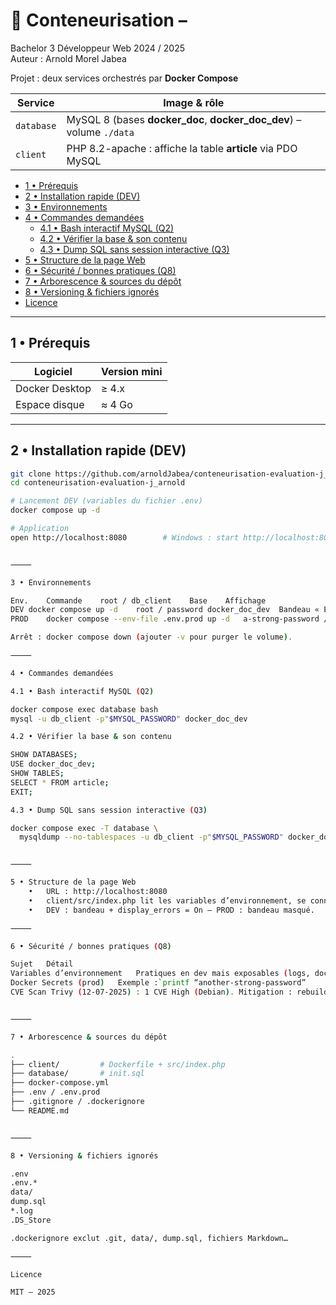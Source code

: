 

# 🐳 Conteneurisation – 
Bachelor 3 Développeur Web 2024 / 2025  
Auteur : Arnold Morel Jabea

Projet : deux services orchestrés par **Docker Compose**

| Service   | Image & rôle                                                                 |
|-----------|------------------------------------------------------------------------------|
| `database` | MySQL 8 (bases **docker_doc**, **docker_doc_dev**) – volume `./data`         |
| `client`   | PHP 8.2-apache : affiche la table **article** via PDO MySQL                  |

<!-- START doctoc -->
- [1 • Prérequis](#1-•-prérequis)
- [2 • Installation rapide (DEV)](#2-•-installation-rapide-dev)
- [3 • Environnements](#3-•-environnements)
- [4 • Commandes demandées](#4-•-commandes-demandées)
  - [4.1 • Bash interactif MySQL (Q2)](#41-•-bash-interactif-mysql-q2)
  - [4.2 • Vérifier la base & son contenu](#42-•-vérifier-la-base--son-contenu)
  - [4.3 • Dump SQL sans session interactive (Q3)](#43-•-dump-sql-sans-session-interactive-q3)
- [5 • Structure de la page Web](#5-•-structure-de-la-page-web)
- [6 • Sécurité / bonnes pratiques (Q8)](#6-•-sécurité--bonnes-pratiques-q8)
- [7 • Arborescence & sources du dépôt](#7-•-arborescence--sources-du-dépôt)
- [8 • Versioning & fichiers ignorés](#8-•-versioning--fichiers-ignorés)
- [Licence](#licence)
<!-- END doctoc -->

---

## 1 • Prérequis

| Logiciel         | Version mini |
|------------------|--------------|
| Docker Desktop   | ≥ 4.x        |
| Espace disque    | ≈ 4 Go       |

---

## 2 • Installation rapide (DEV)

```bash
git clone https://github.com/arnoldJabea/conteneurisation-evaluation-j_arnold.git
cd conteneurisation-evaluation-j_arnold

# Lancement DEV (variables du fichier .env)
docker compose up -d

# Application
open http://localhost:8080        # Windows : start http://localhost:8080


⸻

3 • Environnements

Env.	Commande	root / db_client	Base	Affichage
DEV	docker compose up -d	root / password	docker_doc_dev	Bandeau « Environnement de développement », erreurs PHP visibles
PROD	docker compose --env-file .env.prod up -d	a-strong-password / another-strong-password	docker_doc	Bandeau masqué, erreurs silencieuses

Arrêt : docker compose down (ajouter -v pour purger le volume).

⸻

4 • Commandes demandées

4.1 • Bash interactif MySQL (Q2)

docker compose exec database bash
mysql -u db_client -p"$MYSQL_PASSWORD" docker_doc_dev

4.2 • Vérifier la base & son contenu

SHOW DATABASES;
USE docker_doc_dev;
SHOW TABLES;
SELECT * FROM article;
EXIT;

4.3 • Dump SQL sans session interactive (Q3)

docker compose exec -T database \
  mysqldump --no-tablespaces -u db_client -p"$MYSQL_PASSWORD" docker_doc_dev > dump.sql


⸻

5 • Structure de la page Web
	•	URL : http://localhost:8080
	•	client/src/index.php lit les variables d’environnement, se connecte via PDO MySQL et affiche la table article.
	•	DEV : bandeau + display_errors = On — PROD : bandeau masqué.

⸻

6 • Sécurité / bonnes pratiques (Q8)

Sujet	Détail
Variables d’environnement	Pratiques en dev mais exposables (logs, docker inspect).
Docker Secrets (prod)	Exemple :`printf “another-strong-password”
CVE	Scan Trivy (12-07-2025) : 1 CVE High (Debian). Mitigation : rebuild régulier ou image Alpine.


⸻

7 • Arborescence & sources du dépôt

.
├── client/         # Dockerfile + src/index.php
├── database/       # init.sql
├── docker-compose.yml
├── .env / .env.prod
├── .gitignore / .dockerignore
└── README.md


⸻

8 • Versioning & fichiers ignorés

.env
.env.*
data/
dump.sql
*.log
.DS_Store

.dockerignore exclut .git, data/, dump.sql, fichiers Markdown…

⸻

Licence

MIT — 2025
